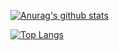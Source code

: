 
[![Anurag's github stats](https://github-readme-stats.vercel.app/api?username=huynhsamha&show_icons=true&count_private=true)](https://github.com/huynhsamha)

[![Top Langs](https://github-readme-stats.vercel.app/api/top-langs/?username=huynhsamha&layout=compact&hide=xml&langs_count=6)](https://github.com/huynhsamha)



<!--

- 🔭 I’m currently working on **Java** and **NodeJS**
- 🌱 I’m currently learning *Elasticsearch, Grafana, Prometheus* and more ...


[![ReadMe Card](https://github-readme-stats.vercel.app/api/pin/?username=vnspoj&repo=vnspoj.github.io&show_owner=true)](https://vnspoj.github.io/)


[![ReadMe Card](https://github-readme-stats.vercel.app/api/pin/?username=wearenodev&repo=wearenodev.github.io&show_owner=true)](https://wearenodev.github.io/)


[![ReadMe Card](https://github-readme-stats.vercel.app/api/pin/?username=huynhsamha&repo=dontpad&show_owner=true)](https://github.com/huynhsamha/dontpad)
[![ReadMe Card](https://github-readme-stats.vercel.app/api/pin/?username=huynhsamha&repo=electron-file-encryption&show_owner=true)](https://github.com/huynhsamha/electron-file-encryption)

[![ReadMe Card](https://github-readme-stats.vercel.app/api/pin/?username=huynhsamha&repo=grafana-dashboards-elasticsearch&show_owner=true)](https://github.com/huynhsamha/grafana-dashboards-elasticsearch)
[![ReadMe Card](https://github-readme-stats.vercel.app/api/pin/?username=huynhsamha&repo=crypto&show_owner=true)](https://github.com/huynhsamha/crypto)

-->




<!--
**huynhsamha/huynhsamha** is a ✨ _special_ ✨ repository because its `README.md` (this file) appears on your GitHub profile.

Here are some ideas to get you started:

- 🔭 I’m currently working on ...
- 🌱 I’m currently learning ...
- 👯 I’m looking to collaborate on ...
- 🤔 I’m looking for help with ...
- 💬 Ask me about ...
- 📫 How to reach me: ...
- 😄 Pronouns: ...
- ⚡ Fun fact: ...
-->
